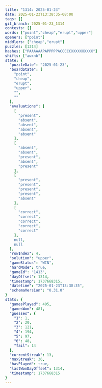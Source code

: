 ```yaml
---
title: "1314: 2025-01-23"
date: 2025-01-23T13:38:35-08:00
tags: []
git_branch: 2025-01-23_1314
contests: []
words: ["point","cheap","erupt","upper"]
openers: ["point"]
middlers: ["cheap","erupt"]
puzzles: [1314]
hashes: ["PAAAAAAPAPPPPPACCCCCXXXXXXXXXX"]
shifts: ["awxnb"]
state: {
  "puzzleDate": "2025-01-23",
  "boardState": [
    "point",
    "cheap",
    "erupt",
    "upper",
    "",
    ""
  ],
  "evaluations": [
    [
      "present",
      "absent",
      "absent",
      "absent",
      "absent"
    ],
    [
      "absent",
      "absent",
      "present",
      "absent",
      "present"
    ],
    [
      "present",
      "present",
      "present",
      "present",
      "absent"
    ],
    [
      "correct",
      "correct",
      "correct",
      "correct",
      "correct"
    ],
    null,
    null
  ],
  "rowIndex": 4,
  "solution": "upper",
  "gameStatus": "WIN",
  "hardMode": true,
  "gameId": "1413",
  "dayOffset": 1314,
  "timestamp": 1737668315,
  "datetime": "2025-01-23T13:38:35",
  "schemaVersion": "0.31.0"
}
stats: {
  "gamesPlayed": 495,
  "gamesWon": 481,
  "guesses": {
    "1": 1,
    "2": 20,
    "3": 121,
    "4": 194,
    "5": 97,
    "6": 48,
    "fail": 14
  },
  "currentStreak": 13,
  "maxStreak": 36,
  "hasPlayed": true,
  "lastWonDayOffset": 1314,
  "timestamp": 1737668315
}
---
```

<!-- more -->
